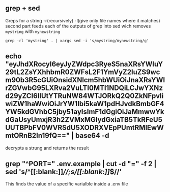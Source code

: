 ## grep + sed

Greps for a string -r(recursively) -l(give only file names where it matches)
second part feeds each of the outputs of grep into sed wich removes `mystring` with `mynewstring`

```shell
grep -rl 'mystring' . | xargs sed -i 's/mystring/mynewstring/g'
```

## echo "eyJhdXRocyI6eyJyZWdpc3RyeS5naXRsYWIuY29tL2ZsYXhhbmR0ZWFsL2F1YmVyZ2luZS9wcm90b3R5cGUiOnsidXNlcm5hbWUiOiJnaXRsYWIrZGVwbG95LXRva2VuLTI0MTI1NDQiLCJwYXNzd29yZCI6IlUtYTRuNW84WTJORkQ2Q0ZkNFpvIiwiZW1haWwiOiJrYW1lbi5kaW1pdHJvdkBmbGF4YW5kdGVhbC5jby51ayIsImF1dGgiOiJaMmwwYkdGaUsyUmxjR3h2ZVMxMGIydGxiaTB5TkRFeU5UUTBPbFV0WVRSdU5XODRXVEpPUmtRMlEwWmtORnB2In19fQ==" | base64 -d

decrypts a strung and returns the result


## grep "^PORT=" .env.example | cut -d "=" -f 2 | sed 's/^[[:blank:]]*//;s/[[:blank:]]*$//' 

This finds the value of a specific varialble inside a .env file